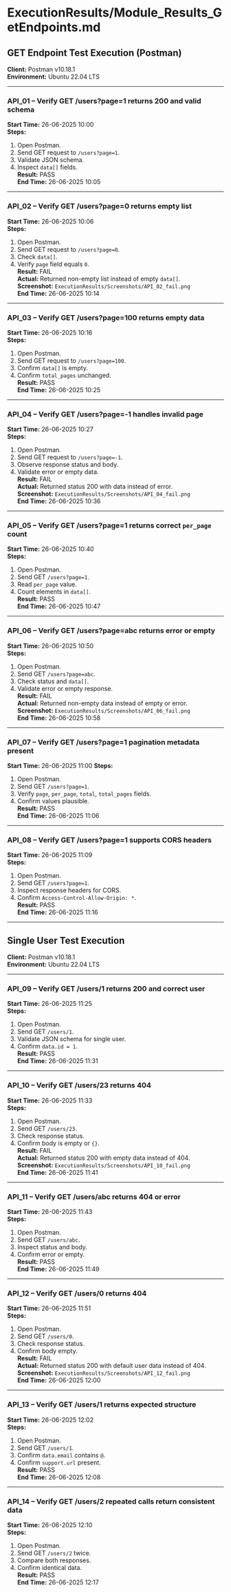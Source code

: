 # ExecutionResults/Module_Results_GetEndpoints.md

## GET Endpoint Test Execution (Postman)

**Client:** Postman v10.18.1  
**Environment:** Ubuntu 22.04 LTS  

---

### API_01 – Verify GET /users?page=1 returns 200 and valid schema
**Start Time:** 26-06-2025 10:00  
**Steps:**
1. Open Postman.  
2. Send GET request to `/users?page=1`.  
3. Validate JSON schema.  
4. Inspect `data[]` fields.  
**Result:** PASS  
**End Time:** 26-06-2025 10:05

---

### API_02 – Verify GET /users?page=0 returns empty list
**Start Time:** 26-06-2025 10:06  
**Steps:**
1. Open Postman.  
2. Send GET request to `/users?page=0`.  
3. Check `data[]`.  
4. Verify `page` field equals `0`.  
**Result:** FAIL  
**Actual:** Returned non-empty list instead of empty `data[]`.  
**Screenshot:** `ExecutionResults/Screenshots/API_02_fail.png`  
**End Time:** 26-06-2025 10:14

---

### API_03 – Verify GET /users?page=100 returns empty data
**Start Time:** 26-06-2025 10:16  
**Steps:**
1. Open Postman.  
2. Send GET request to `/users?page=100`.  
3. Confirm `data[]` is empty.  
4. Confirm `total_pages` unchanged.  
**Result:** PASS  
**End Time:** 26-06-2025 10:25

---

### API_04 – Verify GET /users?page=-1 handles invalid page
**Start Time:** 26-06-2025 10:27  
**Steps:**
1. Open Postman.  
2. Send GET request to `/users?page=-1`.  
3. Observe response status and body.  
4. Validate error or empty data.  
**Result:** FAIL  
**Actual:** Returned status 200 with data instead of error.  
**Screenshot:** `ExecutionResults/Screenshots/API_04_fail.png`  
**End Time:** 26-06-2025 10:36

---

### API_05 – Verify GET /users?page=1 returns correct `per_page` count
**Start Time:** 26-06-2025 10:40  
**Steps:**
1. Open Postman.  
2. Send GET `/users?page=1`.  
3. Read `per_page` value.  
4. Count elements in `data[]`.  
**Result:** PASS  
**End Time:** 26-06-2025 10:47

---

### API_06 – Verify GET /users?page=abc returns error or empty
**Start Time:** 26-06-2025 10:50  
**Steps:**
1. Open Postman.  
2. Send GET `/users?page=abc`.  
3. Check status and `data[]`.  
4. Validate error or empty response.  
**Result:** FAIL  
**Actual:** Returned non-empty data instead of empty or error.  
**Screenshot:** `ExecutionResults/Screenshots/API_06_fail.png`  
**End Time:** 26-06-2025 10:58

---

### API_07 – Verify GET /users?page=1 pagination metadata present
**Start Time:** 26-06-2025 11:00
**Steps:**
1. Open Postman.  
2. Send GET `/users?page=1`.  
3. Verify `page`, `per_page`, `total`, `total_pages` fields.  
4. Confirm values plausible.  
**Result:** PASS  
**End Time:** 26-06-2025 11:06

---

### API_08 – Verify GET /users?page=1 supports CORS headers
**Start Time:** 26-06-2025 11:09  
**Steps:**
1. Open Postman.  
2. Send GET `/users?page=1`.  
3. Inspect response headers for CORS.  
4. Confirm `Access-Control-Allow-Origin: *`.  
**Result:** PASS  
**End Time:** 26-06-2025 11:16

---

## Single User Test Execution

**Client:** Postman v10.18.1  
**Environment:** Ubuntu 22.04 LTS  

---

### API_09 – Verify GET /users/1 returns 200 and correct user
**Start Time:** 26-06-2025 11:25  
**Steps:**
1. Open Postman.  
2. Send GET `/users/1`.  
3. Validate JSON schema for single user.  
4. Confirm `data.id = 1`.  
**Result:** PASS  
**End Time:** 26-06-2025 11:31

---

### API_10 – Verify GET /users/23 returns 404
**Start Time:** 26-06-2025 11:33  
**Steps:**
1. Open Postman.  
2. Send GET `/users/23`.  
3. Check response status.  
4. Confirm body is empty or `{}`.  
**Result:** FAIL  
**Actual:** Returned status 200 with empty data instead of 404.  
**Screenshot:** `ExecutionResults/Screenshots/API_10_fail.png`  
**End Time:** 26-06-2025 11:41

---

### API_11 – Verify GET /users/abc returns 404 or error
**Start Time:** 26-06-2025 11:43  
**Steps:**
1. Open Postman.  
2. Send GET `/users/abc`.  
3. Inspect status and body.  
4. Confirm error or empty.  
**Result:** PASS  
**End Time:** 26-06-2025 11:49

---

### API_12 – Verify GET /users/0 returns 404
**Start Time:** 26-06-2025 11:51  
**Steps:**
1. Open Postman.  
2. Send GET `/users/0`.  
3. Check response status.  
4. Confirm body empty.  
**Result:** FAIL  
**Actual:** Returned status 200 with default user data instead of 404.  
**Screenshot:** `ExecutionResults/Screenshots/API_12_fail.png`  
**End Time:** 26-06-2025 12:00

---

### API_13 – Verify GET /users/1 returns expected structure
**Start Time:** 26-06-2025 12:02  
**Steps:**
1. Open Postman.  
2. Send GET `/users/1`.  
3. Confirm `data.email` contains `@`.  
4. Confirm `support.url` present.  
**Result:** PASS  
**End Time:** 26-06-2025 12:08

---

### API_14 – Verify GET /users/2 repeated calls return consistent data
**Start Time:** 26-06-2025 12:10  
**Steps:**
1. Open Postman.  
2. Send GET `/users/2` twice.  
3. Compare both responses.  
4. Confirm identical data.  
**Result:** PASS  
**End Time:** 26-06-2025 12:17